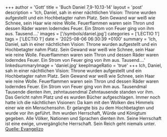 +++
author = 'Gott'
title = 'Buch Daniel 7,9-10.13-14'
layout = 'post'
description = 'Ich, Daniel, sah in einer nächtlichen Vision: Throne wurden aufgestellt und ein Hochbetagter nahm Platz. Sein Gewand war weiß wie Schnee, sein Haar wie reine Wolle. Feuerflammen waren sein Thron und dessen Räder waren loderndes Feuer. Ein Strom von Feuer ging von ihm aus. Tausend....'
images = ['/symbols/daniel.jpg']
categories = ['LECTIO 1']
tags = ['LECTIO 1']
date = '2025-08-06 06:30:39 +0100'
summary = 'Ich, Daniel, sah in einer nächtlichen Vision: Throne wurden aufgestellt und ein Hochbetagter nahm Platz. Sein Gewand war weiß wie Schnee, sein Haar wie reine Wolle. Feuerflammen waren sein Thron und dessen Räder waren loderndes Feuer. Ein Strom von Feuer ging von ihm aus. Tausend....'
linkedsummaryImage = 'daniel.jpg'
keepImageRatio = 'true'
+++
Ich, Daniel, sah in einer nächtlichen Vision: Throne wurden aufgestellt und ein Hochbetagter nahm Platz. Sein Gewand war weiß wie Schnee, sein Haar wie reine Wolle. Feuerflammen waren sein Thron und dessen Räder waren loderndes Feuer.
Ein Strom von Feuer ging von ihm aus. Tausendmal Tausende dienten ihm, zehntausendmal Zehntausende standen vor ihm.<!--more--> Das Gericht nahm Platz und es wurden Bücher aufgeschlagen.
Immer noch hatte ich die nächtlichen Visionen: Da kam mit den Wolken des Himmels einer wie ein Menschensohn. Er gelangte bis zu dem Hochbetagten und wurde vor ihn geführt.
Ihm wurden Herrschaft, Würde und Königtum gegeben. Alle Völker, Nationen und Sprachen dienten ihm. Seine Herrschaft ist eine ewige, unvergängliche Herrschaft. Sein Reich geht niemals unter.<br> [Quelle: Evangelizo](https://evangeliumtagfuertag.org/DE/gospel)